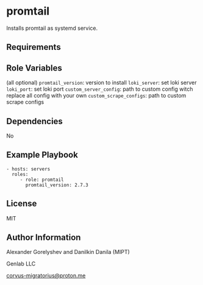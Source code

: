 promtail
=========

Installs promtail as systemd service.

Requirements
------------

Role Variables
--------------

(all optional)
`promtail_version`: version to install
`loki_server`: set loki server
`loki_port`: set loki port
`custom_server_config`: path to custom config witch replace all config with your own
`custom_scrape_configs`: path to custom scrape configs

Dependencies
------------

No

Example Playbook
----------------

    - hosts: servers
      roles:
         - role: promtail
           promtail_version: 2.7.3

License
-------

MIT

Author Information
------------------

Alexander Gorelyshev and Danilkin Danila (MIPT)

Genlab LLC

corvus-migratorius@proton.me
